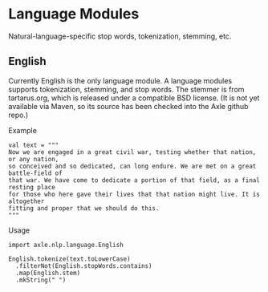 
Language Modules
================

Natural-language-specific stop words, tokenization, stemming, etc. 

English
-------

Currently English is the only language module.  A language modules supports tokenization, stemming, and stop words.  The stemmer is from tartarus.org, which is released under a compatible BSD license.  (It is not yet available via Maven, so its source has been checked into the Axle github repo.)

Example

```tut
val text = """
Now we are engaged in a great civil war, testing whether that nation, or any nation,
so conceived and so dedicated, can long endure. We are met on a great battle-field of
that war. We have come to dedicate a portion of that field, as a final resting place
for those who here gave their lives that that nation might live. It is altogether
fitting and proper that we should do this.
"""
```

Usage

```tut
import axle.nlp.language.English

English.tokenize(text.toLowerCase)
  .filterNot(English.stopWords.contains)
  .map(English.stem)
  .mkString(" ")
```
